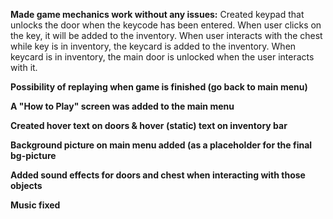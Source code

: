 **Made game mechanics work without any issues:**
Created keypad that unlocks the door when the keycode has been entered.
When user clicks on the key, it will be added to the inventory.
When user interacts with the chest while key is in inventory, the keycard is added to the inventory.
When keycard is in inventory, the main door is unlocked when the user interacts with it.

**Possibility of replaying when game is finished (go back to main menu)**

**A "How to Play" screen was added to the main menu**

**Created hover text on doors & hover (static) text on inventory bar**

**Background picture on main menu added (as a placeholder for the final bg-picture**

**Added sound effects for doors and chest when interacting with those objects**

**Music fixed**

